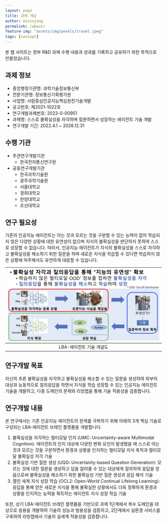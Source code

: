 ```yaml
---
layout: page
title: 과제 개요
author: minsujang
permalink: /about/
feature-img: "assets/img/pexels/travel.jpeg"
tags: [concept]
---
```


본 웹 사이트는 정부 R&D 과제 수행 내용과 성과를 기록하고 공유하기 위한 목적으로 만들었습니다.

## 과제 정보

- 중앙행정기관명: 과학기술정보통신부
- 전문기관명: 정보통신기획평가원
- 사업명: 사람중심인공지능핵심원천기술개발
- 공고번호: 제2021-1022호
- 연구개발과제번호: 2022-0-00951
- 과제명: 스스로 불확실성을 자각하며 질문하면서 성장하는 에이전트 기술 개발
- 연구개발 기간: 2022.4.1 ~ 2026.12.31

## 수행 기관

- 주관연구개발기관
    - 한국전자통신연구원
- 공동연구개발기관
    - 한국과학기술원
    - 광주과학기술원
    - 서울대학교
    - 경희대학교
    - 한양대학교
    - 조선대학교

## 연구 필요성
기존의 인공지능 에이전트는 아는 것과 모르는 것을 구분할 수 있는 능력이 없어 학습되지 않은 다양한 상황에 대한 유연성이 없으며 지식의 불확실성을 판단하지 못하여 스스로 성장할 수 없습니다. 따라서, 인공지능 에이전트가 지식의 불확실성을 스스로 자각하고 불확실성을 해소하기 위한 질문을 하며 새로운 지식을 학습할 수 있다면 학습하지 않은 상황에 마주해서도 유연하게 대응할 수 있습니다.

| ![LBA 과제 개념](/assets/img/lbaa-project-concept.png) |
|:--:|
| <center>LBA-에이전트 기술 개념도</center> |

## 연구개발 목표
자신의 추론 불확실성을 자각하고 불확실성을 해소할 수 있는 질문을 생성하여 외부의 대상과 능동적으로 질의응답을 하면서 지식을 학습 성장할 수 있는 인공지능 에이전트 기술을 개발하고, 다중 도메인의 문제와 리빙랩을 통해 기술 적용성을 검증합니다.

## 연구개발 내용
본 연구에서는 기존 인공지능 에이전트의 한계를 극복하기 위해 아래의 3개 핵심 기술로 구성되는 LBA-에이전트 브레인 플랫폼을 개발합니다.

1. 불확실성을 자각하는 멀티모달 인지 (UMC: Uncertainty-aware Multimodal Cognition): 에이전트의 인지 대상에 다양한 변화 요인이 발생했을 때 스스로 아는 것과 모르는 것을 구분하면서 환경과 상황을 인지하는 멀티모달 지식 축적과 멀티모달 불확실성 지각 기술
2. 불확실성 기반 질문 생성 (UQG: Uncertainty-based Question Generation): 모르는 것에 대한 질문을 생성하고 답을 알려줄 수 있는 대상에게 질의하여 응답을 얻음으로써 불확실성을 해소하기 위한 불확실성 기반 질문 생성과 응답 해석 기술
3. 열린 세계 지식 성장 학습 (OCL2: Open-World Continual Lifelong Learning): 응답을 통해 얻은 새로운 지식을 통해 불확실한 상황에서도 더욱 정확하게 환경과 상황을 인지하는 능력을 획득하는 에이전트 지식 성장 학습 기술

또한, 상기 LBA-에이전트 브레인 플랫폼을 기반으로 과제 1단계에서 복수 도메인을 대상으로 응용을 개발하여 기술의 성능과 범용성을 검증하고, 2단계에서 실환경 서비스를 구축하여 리빙랩에서 기술의 실세계 적용성을 검증합니다.

